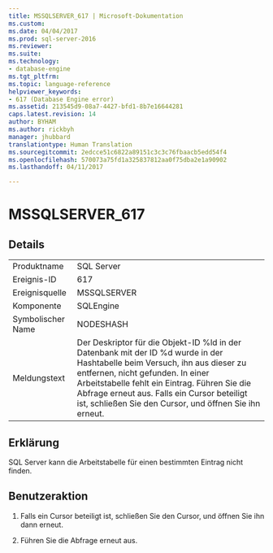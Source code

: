 ```yaml
---
title: MSSQLSERVER_617 | Microsoft-Dokumentation
ms.custom: 
ms.date: 04/04/2017
ms.prod: sql-server-2016
ms.reviewer: 
ms.suite: 
ms.technology:
- database-engine
ms.tgt_pltfrm: 
ms.topic: language-reference
helpviewer_keywords:
- 617 (Database Engine error)
ms.assetid: 213545d9-08a7-4427-bfd1-8b7e16644281
caps.latest.revision: 14
author: BYHAM
ms.author: rickbyh
manager: jhubbard
translationtype: Human Translation
ms.sourcegitcommit: 2edcce51c6822a89151c3c3c76fbaacb5edd54f4
ms.openlocfilehash: 570073a75fd1a325837812aa0f75dba2e1a90902
ms.lasthandoff: 04/11/2017

---
```

# <a name="mssqlserver617"></a>MSSQLSERVER_617
  
## <a name="details"></a>Details  
  
|||  
|-|-|  
|Produktname|SQL Server|  
|Ereignis-ID|617|  
|Ereignisquelle|MSSQLSERVER|  
|Komponente|SQLEngine|  
|Symbolischer Name|NODESHASH|  
|Meldungstext|Der Deskriptor für die Objekt-ID %ld in der Datenbank mit der ID %d wurde in der Hashtabelle beim Versuch, ihn aus dieser zu entfernen, nicht gefunden. In einer Arbeitstabelle fehlt ein Eintrag. Führen Sie die Abfrage erneut aus. Falls ein Cursor beteiligt ist, schließen Sie den Cursor, und öffnen Sie ihn erneut.|  
  
## <a name="explanation"></a>Erklärung  
SQL Server kann die Arbeitstabelle für einen bestimmten Eintrag nicht finden.  
  
## <a name="user-action"></a>Benutzeraktion  
  
1.  Falls ein Cursor beteiligt ist, schließen Sie den Cursor, und öffnen Sie ihn dann erneut.  
  
2.  Führen Sie die Abfrage erneut aus.  
  

